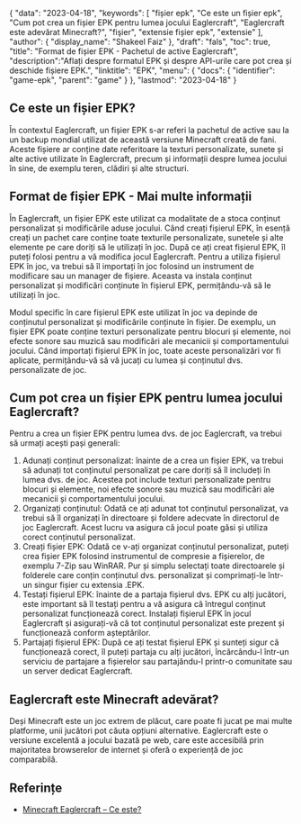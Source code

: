 {
"data": "2023-04-18",
  "keywords": [
"fișier epk",
"Ce este un fișier epk",
"Cum pot crea un fișier EPK pentru lumea jocului Eaglercraft",
"Eaglercraft este adevărat Minecraft?",
"fişier",
"extensie fișier epk",
"extensie"
],
  "author": {
"display_name": "Shakeel Faiz"
},
"draft": "fals",
"toc": true,
"title": "Format de fișier EPK - Pachetul de active Eaglercraft",
  "description":"Aflați despre formatul EPK și despre API-urile care pot crea și deschide fișiere EPK.",
  "linktitle": "EPK",
  "menu": {
    "docs": {
      "identifier": "game-epk",
      "parent": "game"
}
},
"lastmod": "2023-04-18"
}

## Ce este un fișier EPK?

În contextul Eaglercraft, un fișier EPK s-ar referi la pachetul de active sau la un backup mondial utilizat de această versiune Minecraft creată de fani. Aceste fișiere ar conține date referitoare la texturi personalizate, sunete și alte active utilizate în Eaglercraft, precum și informații despre lumea jocului în sine, de exemplu teren, clădiri și alte structuri.

## Format de fișier EPK - Mai multe informații

În Eaglercraft, un fișier EPK este utilizat ca modalitate de a stoca conținut personalizat și modificările aduse jocului. Când creați fișierul EPK, în esență creați un pachet care conține toate texturile personalizate, sunetele și alte elemente pe care doriți să le utilizați în joc. După ce ați creat fișierul EPK, îl puteți folosi pentru a vă modifica jocul Eaglercraft. Pentru a utiliza fișierul EPK în joc, va trebui să îl importați în joc folosind un instrument de modificare sau un manager de fișiere. Aceasta va instala conținut personalizat și modificări conținute în fișierul EPK, permițându-vă să le utilizați în joc.

Modul specific în care fișierul EPK este utilizat în joc va depinde de conținutul personalizat și modificările conținute în fișier. De exemplu, un fișier EPK poate conține texturi personalizate pentru blocuri și elemente, noi efecte sonore sau muzică sau modificări ale mecanicii și comportamentului jocului. Când importați fișierul EPK în joc, toate aceste personalizări vor fi aplicate, permițându-vă să vă jucați cu lumea și conținutul dvs. personalizate de joc.

## Cum pot crea un fișier EPK pentru lumea jocului Eaglercraft?

Pentru a crea un fișier EPK pentru lumea dvs. de joc Eaglercraft, va trebui să urmați acești pași generali:

1. Adunați conținut personalizat: înainte de a crea un fișier EPK, va trebui să adunați tot conținutul personalizat pe care doriți să îl includeți în lumea dvs. de joc. Acestea pot include texturi personalizate pentru blocuri și elemente, noi efecte sonore sau muzică sau modificări ale mecanicii și comportamentului jocului.
2. Organizați conținutul: Odată ce ați adunat tot conținutul personalizat, va trebui să îl organizați în directoare și foldere adecvate în directorul de joc Eaglercraft. Acest lucru va asigura că jocul poate găsi și utiliza corect conținutul personalizat.
3. Creați fișier EPK: Odată ce v-ați organizat conținutul personalizat, puteți crea fișier EPK folosind instrumentul de compresie a fișierelor, de exemplu 7-Zip sau WinRAR. Pur și simplu selectați toate directoarele și folderele care conțin conținutul dvs. personalizat și comprimați-le într-un singur fișier cu extensia .EPK.
4. Testați fișierul EPK: înainte de a partaja fișierul dvs. EPK cu alți jucători, este important să îl testați pentru a vă asigura că întregul conținut personalizat funcționează corect. Instalați fișierul EPK în jocul Eaglercraft și asigurați-vă că tot conținutul personalizat este prezent și funcționează conform așteptărilor.
5. Partajați fișierul EPK: După ce ați testat fișierul EPK și sunteți sigur că funcționează corect, îl puteți partaja cu alți jucători, încărcându-l într-un serviciu de partajare a fișierelor sau partajându-l printr-o comunitate sau un server dedicat Eaglercraft.

## Eaglercraft este Minecraft adevărat?

Deși Minecraft este un joc extrem de plăcut, care poate fi jucat pe mai multe platforme, unii jucători pot căuta opțiuni alternative. Eaglercraft este o versiune excelentă a jocului bazată pe web, care este accesibilă prin majoritatea browserelor de internet și oferă o experiență de joc comparabilă.

## Referințe
* [Minecraft Eaglercraft – Ce este?](https://apexminecrafthosting.com/eaglercraft-minecraft/)


